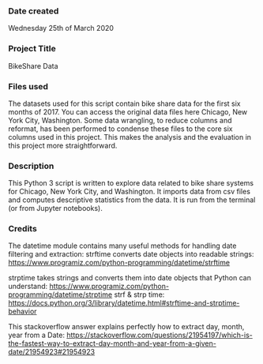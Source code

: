 ### Date created 
Wednesday 25th of March 2020

### Project Title
BikeShare Data

### Files used
The datasets used for this script contain bike share data for the first six months of 2017. You can access the original data files here Chicago, New York City, Washington. Some data wrangling, to reduce columns and reformat, has been performed to condense these files to the core six columns used in this project. This makes the analysis and the evaluation in this project more straightforward.

### Description
This Python 3 script is written to explore data related to bike share systems for Chicago, New York City, and Washington. It imports data from csv files and computes descriptive statistics from the data. It is run from the terminal (or from Jupyter notebooks).

### Credits
The datetime module contains many useful methods for handling date filtering and extraction: strftime converts date objects into readable strings: https://www.programiz.com/python-programming/datetime/strftime 

strptime takes strings and converts them into date objects that Python can understand: https://www.programiz.com/python-programming/datetime/strptime strf & strp time: https://docs.python.org/3/library/datetime.html#strftime-and-strptime-behavior 

This stackoverflow answer explains perfectly how to extract day, month, year from a Date: https://stackoverflow.com/questions/21954197/which-is-the-fastest-way-to-extract-day-month-and-year-from-a-given-date/21954923#21954923
